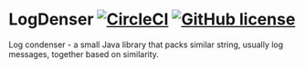 # LogDenser [![CircleCI](https://dl.circleci.com/status-badge/img/gh/malyginvv/logdenser/tree/main.svg?style=shield)](https://dl.circleci.com/status-badge/redirect/gh/malyginvv/logdenser/tree/main) [![GitHub license](https://img.shields.io/badge/license-MIT-blue.svg)](https://raw.githubusercontent.com/malyginvv/logdenser/main/LICENSE)

Log condenser - a small Java library that packs similar string, usually log messages, together based on similarity. 
